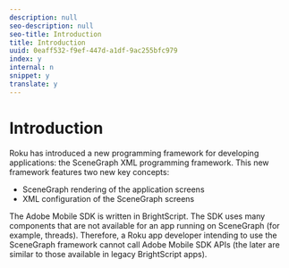 ```yaml
---
description: null
seo-description: null
seo-title: Introduction
title: Introduction
uuid: 0eaff532-f9ef-447d-a1df-9ac255bfc979
index: y
internal: n
snippet: y
translate: y
---
```


# Introduction

Roku has introduced a new programming framework for developing applications: the SceneGraph XML programming framework. This new framework features two new key concepts:


* SceneGraph rendering of the application screens
* XML configuration of the SceneGraph screens


The Adobe Mobile SDK is written in BrightScript. The SDK uses many components that are not available for an app running on SceneGraph (for example, threads). Therefore, a Roku app developer intending to use the SceneGraph framework cannot call Adobe Mobile SDK APIs (the later are similar to those available in legacy BrightScript apps). 
